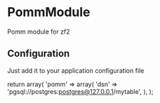 PommModule
==========

Pomm module for zf2

Configuration
-------------

Just add it to your application configuration file

return array(
   'pomm' => array(
      'dsn'  => 'pgsql://postgres:postgres@127.0.0.1/mytable',
   ),
);